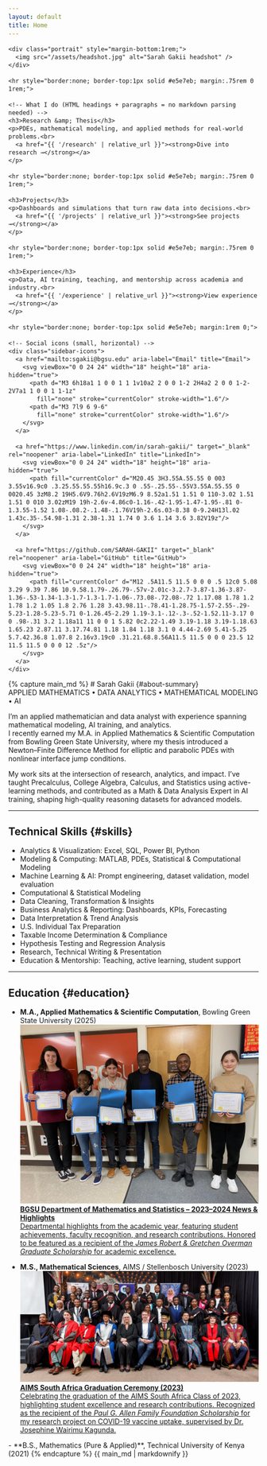 ```yaml
---
layout: default
title: Home
---
```


<div class="page-shell">
  <!-- LEFT: sticky sidebar (headshot + what I do) -->
  <aside class="sidebar">

    <div class="portrait" style="margin-bottom:1rem;">
      <img src="/assets/headshot.jpg" alt="Sarah Gakii headshot" />
    </div>

    <hr style="border:none; border-top:1px solid #e5e7eb; margin:.75rem 0 1rem;">

    <!-- What I do (HTML headings + paragraphs = no markdown parsing needed) -->
    <h3>Research &amp; Thesis</h3>
    <p>PDEs, mathematical modeling, and applied methods for real-world problems.<br>
      <a href="{{ '/research' | relative_url }}"><strong>Dive into research →</strong></a>
    </p>

    <hr style="border:none; border-top:1px solid #e5e7eb; margin:.75rem 0 1rem;">

    <h3>Projects</h3>
    <p>Dashboards and simulations that turn raw data into decisions.<br>
      <a href="{{ '/projects' | relative_url }}"><strong>See projects →</strong></a>
    </p>

    <hr style="border:none; border-top:1px solid #e5e7eb; margin:.75rem 0 1rem;">

    <h3>Experience</h3>
    <p>Data, AI training, teaching, and mentorship across academia and industry.<br>
      <a href="{{ '/experience' | relative_url }}"><strong>View experience →</strong></a>
    </p>

    <hr style="border:none; border-top:1px solid #e5e7eb; margin:1rem 0;">

    <!-- Social icons (small, horizontal) -->
    <div class="sidebar-icons">
      <a href="mailto:sgakii@bgsu.edu" aria-label="Email" title="Email">
        <svg viewBox="0 0 24 24" width="18" height="18" aria-hidden="true">
          <path d="M3 6h18a1 1 0 0 1 1 1v10a2 2 0 0 1-2 2H4a2 2 0 0 1-2-2V7a1 1 0 0 1 1-1z"
            fill="none" stroke="currentColor" stroke-width="1.6"/>
          <path d="M3 7l9 6 9-6"
            fill="none" stroke="currentColor" stroke-width="1.6"/>
        </svg>
      </a>

      <a href="https://www.linkedin.com/in/sarah-gakii/" target="_blank" rel="noopener" aria-label="LinkedIn" title="LinkedIn">
        <svg viewBox="0 0 24 24" width="18" height="18" aria-hidden="true">
          <path fill="currentColor" d="M20.45 3H3.55A.55.55 0 003 3.55v16.9c0 .3.25.55.55.55h16.9c.3 0 .55-.25.55-.55V3.55A.55.55 0 0020.45 3zM8.2 19H5.6V9.76h2.6V19zM6.9 8.52a1.51 1.51 0 110-3.02 1.51 1.51 0 010 3.02zM19 19h-2.6v-4.86c0-1.16-.42-1.95-1.47-1.95-.81 0-1.3.55-1.52 1.08-.08.2-.1.48-.1.76V19h-2.6s.03-8.38 0-9.24H13l.02 1.43c.35-.54.98-1.31 2.38-1.31 1.74 0 3.6 1.14 3.6 3.82V19z"/>
        </svg>
      </a>

      <a href="https://github.com/SARAH-GAKII" target="_blank" rel="noopener" aria-label="GitHub" title="GitHub">
        <svg viewBox="0 0 24 24" width="18" height="18" aria-hidden="true">
          <path fill="currentColor" d="M12 .5A11.5 11.5 0 0 0 .5 12c0 5.08 3.29 9.39 7.86 10.9.58.1.79-.26.79-.57v-2.01c-3.2.7-3.87-1.36-3.87-1.36-.53-1.34-1.3-1.7-1.3-1.7-1.06-.73.08-.72.08-.72 1.17.08 1.78 1.2 1.78 1.2 1.05 1.8 2.76 1.28 3.43.98.11-.78.41-1.28.75-1.57-2.55-.29-5.23-1.28-5.23-5.71 0-1.26.45-2.29 1.19-3.1-.12-.3-.52-1.52.11-3.17 0 0 .98-.31 3.2 1.18a11 11 0 0 1 5.82 0c2.22-1.49 3.19-1.18 3.19-1.18.63 1.65.23 2.87.11 3.17.74.81 1.18 1.84 1.18 3.1 0 4.44-2.69 5.41-5.25 5.7.42.36.8 1.07.8 2.16v3.19c0 .31.21.68.8.56A11.5 11.5 0 0 0 23.5 12 11.5 11.5 0 0 0 12 .5z"/>
        </svg>
      </a>
    </div>
  </aside>

  <!-- RIGHT: main content -->
  <div class="content">
    {% capture main_md %}
# <span id="accent-name">Sarah Gakii</span> {#about-summary}
<div class="tagline-animate"> APPLIED MATHEMATICS • DATA ANALYTICS • MATHEMATICAL MODELING • AI </div>


I’m an applied mathematician and data analyst with experience spanning mathematical modeling, AI training, and analytics.  
I recently earned my M.A. in Applied Mathematics & Scientific Computation from Bowling Green State University, where my thesis introduced a Newton–Finite Difference Method for elliptic and parabolic PDEs with nonlinear interface jump conditions.

My work sits at the intersection of research, analytics, and impact. I’ve taught Precalculus, College Algebra, Calculus, and Statistics using active-learning methods, and contributed as a Math & Data Analysis Expert in AI training, shaping high-quality reasoning datasets for advanced models.

---

## Technical Skills {#skills}
- Analytics & Visualization: Excel, SQL, Power BI, Python  
- Modeling & Computing: MATLAB, PDEs, Statistical & Computational Modeling  
- Machine Learning & AI: Prompt engineering, dataset validation, model evaluation   
- Computational & Statistical Modeling  
- Data Cleaning, Transformation & Insights  
- Business Analytics & Reporting: Dashboards, KPIs, Forecasting  
- Data Interpretation & Trend Analysis  
- U.S. Individual Tax Preparation  
- Taxable Income Determination & Compliance  
- Hypothesis Testing and Regression Analysis  
- Research, Technical Writing & Presentation  
- Education & Mentorship: Teaching, active learning, student support  

---

## Education {#education}
- **M.A., Applied Mathematics & Scientific Computation**, Bowling Green State University (2025)
  <div class="recognition">
  <a href="https://www.bgsu.edu/arts-and-sciences/mathematics-and-statistics/department-and-alumni-news/2023-2024.html" target="_blank" rel="noopener">
    <img src="/assets/bgsu-thumb.jpg" alt="BGSU Math & Stats News recognition photo" />
    <div>
      <strong>BGSU Department of Mathematics and Statistics – 2023–2024 News & Highlights</strong><br>
      Departmental highlights from the academic year, featuring student achievements, faculty recognition, and research contributions.  
      Honored to be featured as a recipient of the <em>James Robert & Gretchen Overman Graduate Scholarship</em> for academic excellence.
    </div>
  </a>
</div>

- **M.S., Mathematical Sciences**, AIMS / Stellenbosch University (2023)
  <div class="recognition">
  <a href="https://aims.ac.za/2023/07/03/aims-south-africa-hosts-its-20th-graduation-and-recognition-of-achievement-ceremony/" target="_blank" rel="noopener">
    <img src="/assets/aims-thumb.jpg" alt="AIMS South Africa 2023 graduation ceremony photo" />
    <div>
      <strong>AIMS South Africa Graduation Ceremony (2023)</strong><br>
      Celebrating the graduation of the AIMS South Africa Class of 2023, highlighting student excellence and research contributions.  
      Recognized as the recipient of the <em>Paul G. Allen Family Foundation Scholarship</em> for my research project on COVID-19 vaccine uptake, supervised by Dr. Josephine Wairimu Kagunda.
    </div>
  </a>
</div>
- **B.S., Mathematics (Pure & Applied)**, Technical University of Kenya (2021)
    {% endcapture %}
    {{ main_md | markdownify }}
  </div>
</div>
